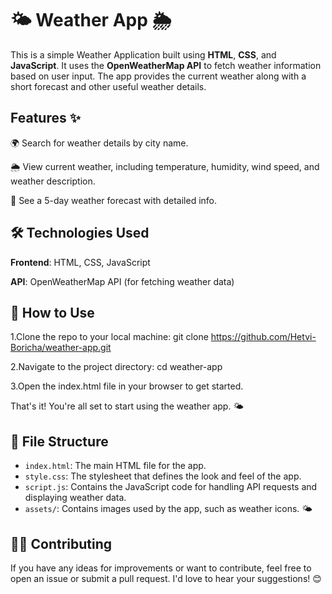# 🌤️ Weather App 🌦️
This is a simple Weather Application built using **HTML**, **CSS**, and **JavaScript**. It uses the **OpenWeatherMap API** to fetch weather information based on user input. The app provides the current weather along with a short forecast and other useful weather details.

## Features ✨
🌍 Search for weather details by city name.

🌦️ View current weather, including temperature, humidity, wind speed, and weather description.

📅 See a 5-day weather forecast with detailed info.


## 🛠️ Technologies Used
**Frontend**: HTML, CSS, JavaScript

**API**: OpenWeatherMap API (for fetching weather data)


## 🚀 How to Use
1.Clone the repo to your local machine:
git clone https://github.com/Hetvi-Boricha/weather-app.git

2.Navigate to the project directory:
cd weather-app

3.Open the index.html file in your browser to get started.

That's it! You're all set to start using the weather app. 🌤️

## 📁 File Structure

* `index.html`: The main HTML file for the app.
* `style.css`: The stylesheet that defines the look and feel of the app.
* `script.js`: Contains the JavaScript code for handling API requests and displaying weather data.
* `assets/`: Contains images used by the app, such as weather icons. 🌤️

## 🧑‍💻 Contributing
If you have any ideas for improvements or want to contribute, feel free to open an issue or submit a pull request. I'd love to hear your suggestions! 😊
